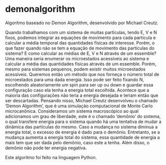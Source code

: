 # demonalgorithm
Algoritmo baseado no Demon Algorithm, desenvolvido por Michael Creutz.

Quando trabalhamos com um sistema de muitas partículas, tendo E, V e N
fixos, podemos integrar as equações de movimento para cada partícula e calcular a
média temporal das quantidades físicas de interesse. Porém, o que fazer quando
não se tem a equação de movimento das partículas do sistema? E como calcular as
médias de E, V e N através de um essemble? Uma maneira seria enumerar os
microestados acessíveis ao sistema e calcular a média das quantidades físicas
através de um essemble. Porém, mesmo para sistemas pequenos, podem existir
muitos microestados acessíveis.
Queremos então um método que nos forneça o número total de microestados
para uma dada energia. Isso pode ser feito fixando N, escolhendo aleatoriamente
um spin para ser up ou down e guardar essa configuração caso ela tenha a energia
total escolhida. Acontece que a maioria das configurações não teria a energia
desejada e teriam então que ser descartadas.
Pensando nisso, Michael Creutz desenvolveu o chamado ‘Demon Algorithm’,
que é uma simulação computacional de Monte Carlo microcanônica. Consideramos
um sistema macroscópico ao qual adicionamos um grau de liberdade, este é o
chamado ‘demônio’ do sistema, o qual transfere energia para o sistema quando há
uma tentativa de mudar a dinâmica das partículas do mesmo. Caso a mudança no
sistema diminua a energia total, o excesso de energia é dado para o demônio.
Entretanto, se a mudança aumenta a energia total do sistema, essa quantidade de
energia a mais tem que ser dada pelo demônio, caso este a tenha. Além disso, o
demônio não pode ter energia negativa.

Este algoritmo foi feito na linguagem Python.
